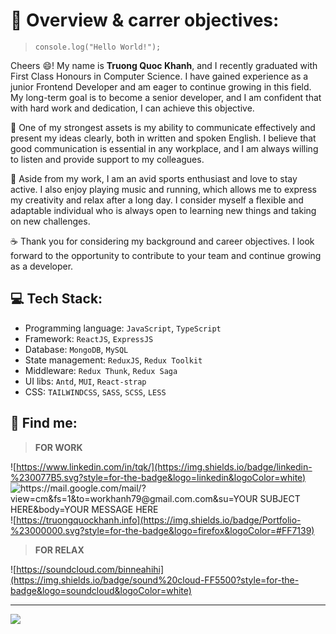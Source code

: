 # 🚩 Overview & carrer objectives:
>`console.log("Hello World!");`

Cheers 😄! My name is **Truong Quoc Khanh**, and I recently graduated with First Class Honours in Computer Science. I have gained experience as a junior Frontend Developer and am eager to continue growing in this field. My long-term goal is to become a senior developer, and I am confident that with hard work and dedication, I can achieve this objective.

💪 One of my strongest assets is my ability to communicate effectively and present my ideas clearly, both in written and spoken English. I believe that good communication is essential in any workplace, and I am always willing to listen and provide support to my colleagues.

🎹 Aside from my work, I am an avid sports enthusiast and love to stay active. I also enjoy playing music and running, which allows me to express my creativity and relax after a long day. I consider myself a flexible and adaptable individual who is always open to learning new things and taking on new challenges.

☕ Thank you for considering my background and career objectives. I look forward to the opportunity to contribute to your team and continue growing as a developer.

## 💻 Tech Stack:
- Programming language: `JavaScript`, `TypeScript`
- Framework: `ReactJS`, `ExpressJS`
- Database: `MongoDB`, `MySQL`
- State management: `ReduxJS`, `Redux Toolkit`
- Middleware: `Redux Thunk`, `Redux Saga`
- UI libs: `Antd`, `MUI`, `React-strap`
- CSS: `TAILWINDCSS`, `SASS`, `SCSS`, `LESS`

## 📌 Find me:
>**FOR WORK**

![https://www.linkedin.com/in/tqk/](https://img.shields.io/badge/linkedin-%230077B5.svg?style=for-the-badge&logo=linkedin&logoColor=white)
![https://mail.google.com/mail/?view=cm&fs=1&to=workhanh79@gmail.com.com&su=YOUR SUBJECT HERE&body=YOUR MESSAGE HERE](https://img.shields.io/badge/Gmail-D14836?style=for-the-badge&logo=gmail&logoColor=white)
![https://truongquockhanh.info](https://img.shields.io/badge/Portfolio-%23000000.svg?style=for-the-badge&logo=firefox&logoColor=#FF7139)

>**FOR RELAX**

![https://soundcloud.com/binneahihi](https://img.shields.io/badge/sound%20cloud-FF5500?style=for-the-badge&logo=soundcloud&logoColor=white)

---
[![](https://visitcount.itsvg.in/api?id=binnehaha321&icon=0&color=0)](https://visitcount.itsvg.in)
